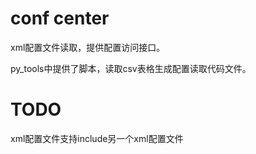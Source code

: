 # conf center
xml配置文件读取，提供配置访问接口。

py_tools中提供了脚本，读取csv表格生成配置读取代码文件。

# TODO
xml配置文件支持include另一个xml配置文件
